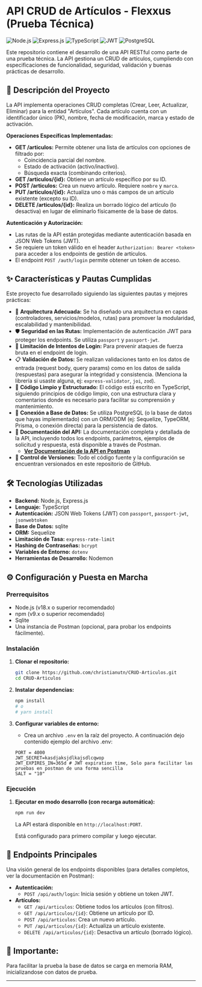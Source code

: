 # API CRUD de Artículos - Flexxus (Prueba Técnica)

![Node.js](https://img.shields.io/badge/Node.js-18.x-green?style=for-the-badge&logo=node.js) ![Express.js](https://img.shields.io/badge/Express.js-4.x-lightgrey?style=for-the-badge&logo=express) ![TypeScript](https://img.shields.io/badge/TypeScript-5.x-blue?style=for-the-badge&logo=typescript) ![JWT](https://img.shields.io/badge/JWT-Auth-purple?style=for-the-badge&logo=jsonwebtokens) ![PostgreSQL](https://img.shields.io/badge/PostgreSQL-DB-blue?style=for-the-badge&logo=postgresql) <!-- O la BD que hayas usado -->

Este repositorio contiene el desarrollo de una API RESTful como parte de una prueba técnica. La API gestiona un CRUD de artículos, cumpliendo con especificaciones de funcionalidad, seguridad, validación y buenas prácticas de desarrollo.

## 📜 Descripción del Proyecto

La API implementa operaciones CRUD completas (Crear, Leer, Actualizar, Eliminar) para la entidad "Artículos". Cada artículo cuenta con un identificador único (PK), nombre, fecha de modificación, marca y estado de activación.

**Operaciones Específicas Implementadas:**
*   **GET /articulos:** Permite obtener una lista de artículos con opciones de filtrado por:
    *   Coincidencia parcial del nombre.
    *   Estado de activación (activo/inactivo).
    *   Búsqueda exacta (combinando criterios).
*   **GET /articulos/{id}:** Obtiene un artículo específico por su ID.
*   **POST /articulos:** Crea un nuevo artículo. Requiere `nombre` y `marca`.
*   **PUT /articulos/{id}:** Actualiza uno o más campos de un artículo existente (excepto su ID).
*   **DELETE /articulos/{id}:** Realiza un borrado lógico del artículo (lo desactiva) en lugar de eliminarlo físicamente de la base de datos.

**Autenticación y Autorización:**
*   Las rutas de la API están protegidas mediante autenticación basada en JSON Web Tokens (JWT).
*   Se requiere un token válido en el header `Authorization: Bearer <token>` para acceder a los endpoints de gestión de artículos.
*   El endpoint `POST /auth/login` permite obtener un token de acceso.

## ✨ Características y Pautas Cumplidas

Este proyecto fue desarrollado siguiendo las siguientes pautas y mejores prácticas:

*   🧱 **Arquitectura Adecuada:** Se ha diseñado una arquitectura en capas (controladores, servicios/modelos, rutas) para promover la modularidad, escalabilidad y mantenibilidad.
*   🛡️ **Seguridad en las Rutas:** Implementación de autenticación JWT para proteger los endpoints. Se utiliza `passport` y `passport-jwt`.
*   🔑 **Limitación de Intentos de Login:** Para prevenir ataques de fuerza bruta en el endpoint de login.
*   📋 **Validación de Datos:** Se realizan validaciones tanto en los datos de entrada (request body, query params) como en los datos de salida (respuestas) para asegurar la integridad y consistencia. (Menciona la librería si usaste alguna, ej: `express-validator`, `joi`, `zod`).
*   🧼 **Código Limpio y Estructurado:** El código está escrito en TypeScript, siguiendo principios de código limpio, con una estructura clara y comentarios donde es necesario para facilitar su comprensión y mantenimiento.
*   💾 **Conexión a Base de Datos:** Se utiliza PostgreSQL (o la base de datos que hayas implementado) con un ORM/ODM (ej: Sequelize, TypeORM, Prisma, o conexión directa) para la persistencia de datos.
*   📄 **Documentación del API:** La documentación completa y detallada de la API, incluyendo todos los endpoints, parámetros, ejemplos de solicitud y respuesta, está disponible a través de Postman.
    *   **[Ver Documentación de la API en Postman](https://documenter.getpostman.com/view/27002974/2sB2qgeeGa#b2e20146-ebc3-40fb-865a-555492708a6e)** 
*   🚀 **Control de Versiones:** Todo el código fuente y la configuración se encuentran versionados en este repositorio de GitHub.

## 🛠️ Tecnologías Utilizadas

*   **Backend:** Node.js, Express.js
*   **Lenguaje:** TypeScript
*   **Autenticación:** JSON Web Tokens (JWT) con `passport`, `passport-jwt`, `jsonwebtoken`
*   **Base de Datos:** sqlite 
*   **ORM:** Sequelize
*   **Limitación de Tasa:** `express-rate-limit`
*   **Hashing de Contraseñas:** `bcrypt`
*   **Variables de Entorno:** `dotenv`
*   **Herramientas de Desarrollo:** Nodemon

## ⚙️ Configuración y Puesta en Marcha

### Prerrequisitos

*   Node.js (v18.x o superior recomendado)
*   npm (v9.x o superior recomendado) 
*   Sqlite
*   Una instancia de Postman (opcional, para probar los endpoints fácilmente).

### Instalación

1.  **Clonar el repositorio:**
    ```bash
    git clone https://github.com/christianutn/CRUD-Articulos.git
    cd CRUD-Articulos
    ```

2.  **Instalar dependencias:**
    ```bash
    npm install
    # o
    # yarn install
    ```

3.  **Configurar variables de entorno:**
    *   Crea un archivo `.env` en la raíz del proyecto. A continuación dejo contenido ejemplo del archivo .env:
      ```env
      PORT = 4000
      JWT_SECRET=kasdjaksjdlkajsdlcqwop
      JWT_EXPIRES_IN=365d # JWT expiration time, Solo para facilitar las pruebas en postman de una forma sencilla
      SALT = "10"
      ```
    

### Ejecución

1.  **Ejecutar en modo desarrollo (con recarga automática):**
    ```bash
    npm run dev
    ```
    La API estará disponible en `http://localhost:PORT`.

    Está configurado para primero compilar y luego ejecutar.
    
## 🚀 Endpoints Principales

Una visión general de los endpoints disponibles (para detalles completos, ver la documentación en Postman):

*   **Autenticación:**
    *   `POST /api/auth/login`: Inicia sesión y obtiene un token JWT.
*   **Artículos:**
    *   `GET /api/articulos`: Obtiene todos los artículos (con filtros).
    *   `GET /api/articulos/{id}`: Obtiene un artículo por ID.
    *   `POST /api/articulos`: Crea un nuevo artículo.
    *   `PUT /api/articulos/{id}`: Actualiza un artículo existente.
    *   `DELETE /api/articulos/{id}`: Desactiva un artículo (borrado lógico).



## 📝 Importante: 

Para facilitar la prueba la base de datos se carga en memoria RAM, inicializandose con datos de prueba. 



---


